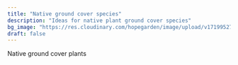 ```yaml
---
title: "Native ground cover species"
description: "Ideas for native plant ground cover species"
bg_image: "https://res.cloudinary.com/hopegarden/image/upload/v1719952740/title-poppy.webp"
draft: false
---
```


<div id="ground-cover-spreadsheet">Native ground cover plants</div>
<script src="https://gardenwild.onlyoffice.com/static/scripts/sdk/1.0.1/api.js?mode=viewer&editorType=embedded&width=100%25&height=800px&frameId=ground-cover-spreadsheet&init=true&id=676940&requestToken=eVFwUzI4SWZ2dTAwU0JWV1o0M3BRenVsV29CTm91d2lvUDdZMVZHV3E0UT0_ImU2NGYwMjg1LTkyOTYtNGVmNS1iMDU1LWNiZDRlOGZjZTAwYyI"></script>
